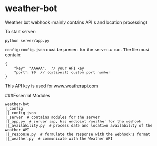 # weather-bot
Weather bot webhook (mainly contains API's and location processing)

To start server:
```
python server/app.py
```

`config/config.json` must be present for the server to run. The file must contain:

```
{
    "key": "AAAAA",  // your API key
    "port": 80  // (optional) custom port number
}
```

This API key is used for www.weatherapi.com

###Essential Modules
```
weather-bot
|_config
||_config.json
|_server  # contains modules for the server
||_app.py  # server app, has endpoint /weather for the webhook
||_availability.py  # process date and location availability of the weather API
||_response.py  # formulate the response with the webhook's format
||_weather.py  # communicate with the Weather API
```
